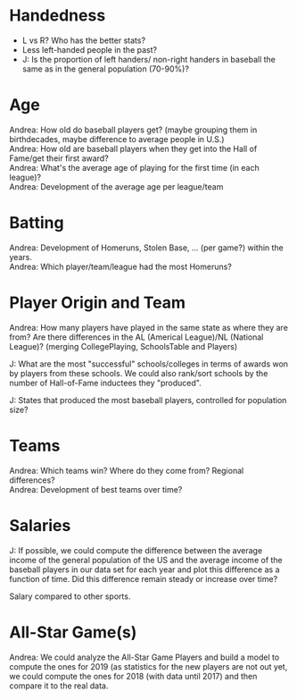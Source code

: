 # Handedness

- L vs R? Who has the better stats? 
- Less left-handed people in the past?
- J: Is the proportion of left handers/ non-right handers in baseball the same as in the general population (70-90%)? 

# Age

Andrea: How old do baseball players get? (maybe grouping them in birthdecades, maybe difference to average people in U.S.)  
Andrea: How old are baseball players when they get into the Hall of Fame/get their first award?  
Andrea: What's the average age of playing for the first time (in each league)?  
Andrea: Development of the average age per league/team  

# Batting 

Andrea: Development of Homeruns, Stolen Base, ... (per game?) within the years.  
Andrea: Which player/team/league had the most Homeruns?  

# Player Origin and Team

Andrea: How many players have played in the same state as where they are from? Are there differences in the AL (Americal League)/NL (National League)? (merging CollegePlaying, SchoolsTable and Players) 

J: What are the most "successful" schools/colleges in terms of awards won by players from these schools. We could also rank/sort schools by the number of Hall-of-Fame inductees they "produced".  

J: States that produced the most baseball players, controlled for population size? 

# Teams

Andrea: Which teams win? Where do they come from? Regional differences?  
Andrea: Development of best teams over time?  

# Salaries

J: If possible, we could compute the difference between the average income of the general population of the US and the average income of the baseball players in our data set for each year and plot this difference as a function of time. Did this difference remain steady or increase over time?  

Salary compared to other sports.

# All-Star Game(s)

Andrea: We could analyze the All-Star Game Players and build a model to compute the ones for 2019 (as statistics for the new players are not out yet, we could compute the ones for 2018 (with data until 2017) and then compare it to the real data. 
